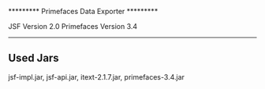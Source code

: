 ********* Primefaces Data Exporter *********

JSF Version 2.0
Primefaces Version 3.4

-----------------------

Used Jars
--------------
jsf-impl.jar, 
jsf-api.jar, 
itext-2.1.7.jar, 
primefaces-3.4.jar